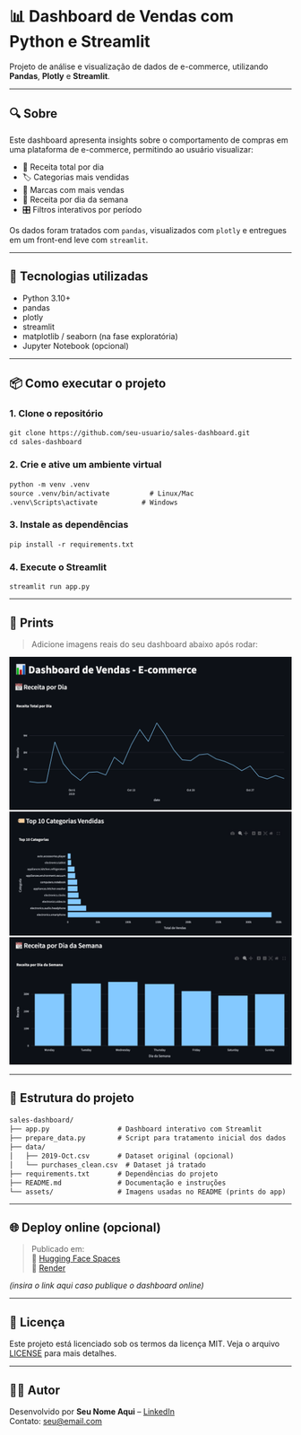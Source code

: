 # 📊 Dashboard de Vendas com Python e Streamlit

Projeto de análise e visualização de dados de e-commerce, utilizando **Pandas**, **Plotly** e **Streamlit**.

---

## 🔍 Sobre

Este dashboard apresenta insights sobre o comportamento de compras em uma plataforma de e-commerce, permitindo ao usuário visualizar:

- 📅 Receita total por dia  
- 🏷️ Categorias mais vendidas  
- 🏢 Marcas com mais vendas  
- 📆 Receita por dia da semana  
- 🎛️ Filtros interativos por período

Os dados foram tratados com `pandas`, visualizados com `plotly` e entregues em um front-end leve com `streamlit`.

---

## 🧰 Tecnologias utilizadas

- Python 3.10+
- pandas
- plotly
- streamlit
- matplotlib / seaborn (na fase exploratória)
- Jupyter Notebook (opcional)

---

## 📦 Como executar o projeto

### 1. Clone o repositório

```
git clone https://github.com/seu-usuario/sales-dashboard.git
cd sales-dashboard
```

### 2. Crie e ative um ambiente virtual

```
python -m venv .venv
source .venv/bin/activate          # Linux/Mac
.venv\Scripts\activate           # Windows
```

### 3. Instale as dependências

```
pip install -r requirements.txt
```

### 4. Execute o Streamlit

```
streamlit run app.py
```

---

## 📸 Prints

> Adicione imagens reais do seu dashboard abaixo após rodar:

![Dashboard Visão Geral](assets/screenshot1.png)  
![Filtro por Data Ativado](assets/screenshot2.png)  
![Top Categorias](assets/screenshot3.png)

---

## 📁 Estrutura do projeto

```
sales-dashboard/
├── app.py                 # Dashboard interativo com Streamlit
├── prepare_data.py        # Script para tratamento inicial dos dados
├── data/
│   ├── 2019-Oct.csv       # Dataset original (opcional)
│   └── purchases_clean.csv  # Dataset já tratado
├── requirements.txt       # Dependências do projeto
├── README.md              # Documentação e instruções
└── assets/                # Imagens usadas no README (prints do app)
```

---

## 🌐 Deploy online (opcional)

> Publicado em:  
🔗 [Hugging Face Spaces]()  
🔗 [Render]()

*(insira o link aqui caso publique o dashboard online)*

---

## 📄 Licença

Este projeto está licenciado sob os termos da licença MIT. Veja o arquivo [LICENSE](LICENSE) para mais detalhes.

---

## 🙋‍♂️ Autor

Desenvolvido por **Seu Nome Aqui** – [LinkedIn](https://linkedin.com/in/seu-usuario)  
Contato: seu@email.com
